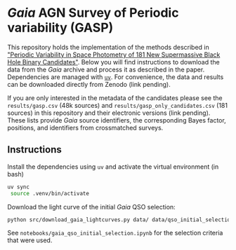 # *Gaia* AGN Survey of Periodic variability (GASP)

This repository holds the implementation of the methods described in ["Periodic Variability in Space Photometry of 181 New Supermassive Black Hole Binary Candidates"](https://arxiv.org/abs/2505.16884). Below you will find instructions to download the data from the *Gaia* archive and process it as described in the paper. Dependencies are managed with [`uv`](https://docs.astral.sh/uv/). For convenience, the data and results can be downloaded directly from Zenodo (link pending). 

If you are only interested in the metadata of the candidates please see the `results/gasp.csv` (48k sources) and `results/gasp_only_candidates.csv` (181 sources) in this repository and their electronic versions (link pending). These lists provide *Gaia* source identifiers, the corresponding Bayes factor, positions, and identifiers from crossmatched surveys.


## Instructions

Install the dependencies using `uv` and activate the virtual environment (in bash)

```bash
uv sync
 source .venv/bin/activate
```

Download the light curve of the initial *Gaia* QSO selection: 

```bash
python src/download_gaia_lightcurves.py data/ data/qso_initial_selection.parquet
```

See `notebooks/gaia_qso_initial_selection.ipynb` for the selection criteria that were used.


